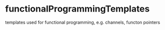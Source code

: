 # functionalProgrammingTemplates
templates used for functional programming, e.g. channels, functon pointers
